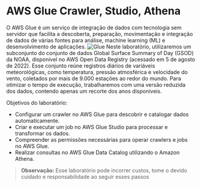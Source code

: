 # AWS Glue Crawler, Studio, Athena

O AWS Glue é um serviço de integração de dados com tecnologia sem servidor que facilita a descoberta, preparação, movimentação e integração de dados de várias fontes para análise, machine learning (ML) e desenvolvimento de aplicações.
![Glue](https://d1.awsstatic.com/reInvent/reinvent-2022/glue/Product-Page-Diagram_AWS-Glue_for-Ray%402x.f34b47cf0280c7d843ea457b704ea512bebd91d5.png)
Neste laboratório, utilizaremos um subconjunto do conjunto de dados Global Surface Summary of Day (GSOD) da NOAA, disponível no AWS Open Data Registry (acessado em 5 de agosto de 2022). Esse conjunto reúne registros diários de variáveis meteorológicas, como temperatura, pressão atmosférica e velocidade do vento, coletados por mais de 9.000 estações ao redor do mundo. Para otimizar o tempo de execução, trabalharemos com uma versão reduzida dos dados, contendo apenas um recorte dos anos disponíveis.

Objetivos do laboratório:

- Configurar um crawler no AWS Glue para descobrir e catalogar dados automaticamente.
- Criar e executar um job no AWS Glue Studio para processar e transformar os dados.
- Compreender as permissões necessárias para operar crawlers e jobs no AWS Glue.
- Realizar consultas no AWS Glue Data Catalog utilizando o Amazon Athena.

> **Observação:** Esse laboratório pode incorrer custos, tome o devido cuidado e responsabilidade ao seguir esses passos
